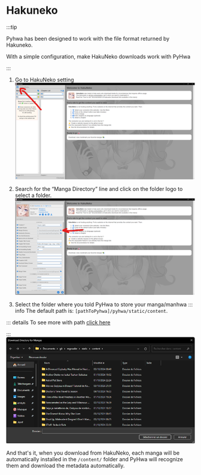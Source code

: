 # Hakuneko
:::tip

Pyhwa has been designed to work with the file format returned by Hakuneko.

With a simple configuration, make HakuNeko downloads work with PyHwa

:::

1. Go to HakuNeko setting
![](/contents/hakuneko/step1.png)

2. Search for the “Manga Directory” line and click on the folder logo to select a folder.
![](/contents/hakuneko/step2.png)

3. Select the folder where you told PyHwa to store your manga/manhwa
::: info
The default path is: ``[pathToPyhwa]/pyhwa/static/content``.

::: details
To see more with path [click here](/configurations/path)

:::
![](/contents/hakuneko/step3.png)

And that's it, when you download from HakuNeko, each manga will be automatically installed in the ``/content/`` folder and PyHwa will recognize them and download the metadata automatically.